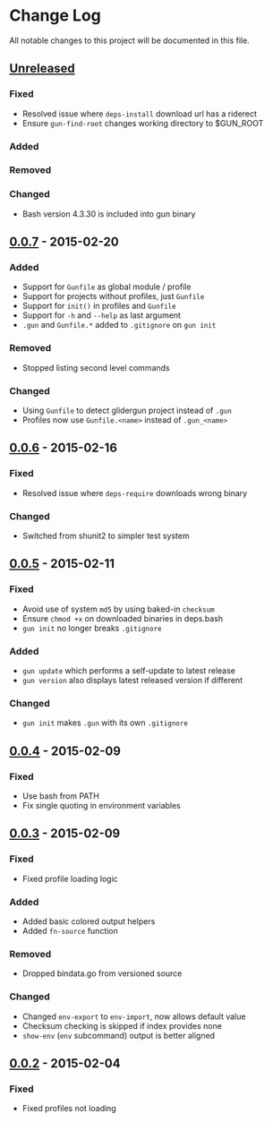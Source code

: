 # Change Log
All notable changes to this project will be documented in this file.

## [Unreleased][unreleased]
### Fixed
- Resolved issue where `deps-install` download url has a riderect
- Ensure `gun-find-root` changes working directory to $GUN_ROOT

### Added

### Removed

### Changed
- Bash version 4.3.30 is included into gun binary

## [0.0.7] - 2015-02-20
### Added
- Support for `Gunfile` as global module / profile
- Support for projects without profiles, just `Gunfile`
- Support for `init()` in profiles and `Gunfile`
- Support for `-h` and `--help` as last argument
- `.gun` and `Gunfile.*` added to `.gitignore` on `gun init`

### Removed
- Stopped listing second level commands

### Changed
- Using `Gunfile` to detect glidergun project instead of `.gun`
- Profiles now use `Gunfile.<name>` instead of `.gun_<name>`

## [0.0.6] - 2015-02-16
### Fixed
- Resolved issue where `deps-require` downloads wrong binary

### Changed
- Switched from shunit2 to simpler test system

## [0.0.5] - 2015-02-11
### Fixed
- Avoid use of system `md5` by using baked-in `checksum`
- Ensure `chmod +x` on downloaded binaries in deps.bash
- `gun init` no longer breaks `.gitignore`

### Added
- `gun update` which performs a self-update to latest release
- `gun version` also displays latest released version if different

### Changed
- `gun init` makes `.gun` with its own `.gitignore`

## [0.0.4] - 2015-02-09
### Fixed
- Use bash from PATH
- Fix single quoting in environment variables

## [0.0.3] - 2015-02-09
### Fixed
- Fixed profile loading logic

### Added
- Added basic colored output helpers
- Added `fn-source` function

### Removed
- Dropped bindata.go from versioned source

### Changed
- Changed `env-export` to `env-import`, now allows default value
- Checksum checking is skipped if index provides none
- `show-env` (`env` subcommand) output is better aligned

## [0.0.2] - 2015-02-04
### Fixed
- Fixed profiles not loading

[unreleased]: https://github.com/gliderlabs/glidergun/compare/v0.0.7...HEAD
[0.0.7]: https://github.com/gliderlabs/glidergun/compare/v0.0.6...v0.0.7
[0.0.6]: https://github.com/gliderlabs/glidergun/compare/v0.0.5...v0.0.6
[0.0.5]: https://github.com/gliderlabs/glidergun/compare/v0.0.4...v0.0.5
[0.0.4]: https://github.com/gliderlabs/glidergun/compare/v0.0.3...v0.0.4
[0.0.3]: https://github.com/gliderlabs/glidergun/compare/v0.0.2...v0.0.3
[0.0.2]: https://github.com/gliderlabs/glidergun/compare/v0.0.1...v0.0.2
